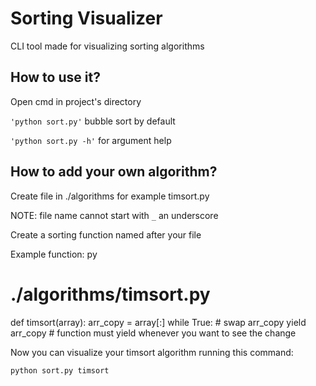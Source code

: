 # Sorting Visualizer
CLI tool made for visualizing sorting algorithms

## How to use it?

Open cmd in project's directory

`'python sort.py'` bubble sort by default

`'python sort.py -h'` for argument help 

## How to add your own algorithm?

Create file in ./algorithms for example timsort.py

NOTE: file name cannot start with `_` an underscore

Create a sorting function named after your file

Example function:
py
# ./algorithms/timsort.py
def timsort(array):
  arr_copy = array[:]
  while True:
    # swap arr_copy
    yield arr_copy # function must yield whenever you want to see the change


Now you can visualize your timsort algorithm running this command:

`python sort.py timsort`
